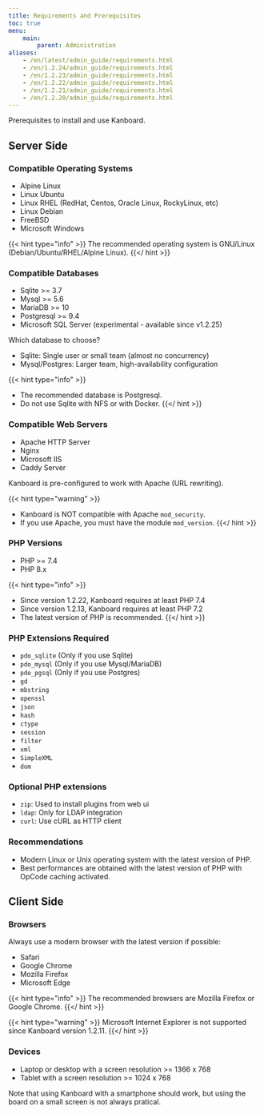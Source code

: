 ```yaml
---
title: Requirements and Prerequisites
toc: true
menu:
    main:
        parent: Administration
aliases:
    - /en/latest/admin_guide/requirements.html
    - /en/1.2.24/admin_guide/requirements.html
    - /en/1.2.23/admin_guide/requirements.html
    - /en/1.2.22/admin_guide/requirements.html
    - /en/1.2.21/admin_guide/requirements.html
    - /en/1.2.20/admin_guide/requirements.html
---
```


Prerequisites to install and use Kanboard.

Server Side
-----------

### Compatible Operating Systems

- Alpine Linux
- Linux Ubuntu
- Linux RHEL (RedHat, Centos, Oracle Linux, RockyLinux, etc)
- Linux Debian
- FreeBSD
- Microsoft Windows

{{< hint type="info" >}}
The recommended operating system is GNU/Linux (Debian/Ubuntu/RHEL/Alpine
Linux).
{{</ hint >}}

### Compatible Databases

- Sqlite >= 3.7
- Mysql >= 5.6
- MariaDB >= 10
- Postgresql >= 9.4
- Microsoft SQL Server (experimental - available since v1.2.25)

Which database to choose?

- Sqlite: Single user or small team (almost no concurrency)
- Mysql/Postgres: Larger team, high-availability configuration

{{< hint type="info" >}}
- The recommended database is Postgresql.
- Do not use Sqlite with NFS or with Docker.
{{</ hint >}}

### Compatible Web Servers

- Apache HTTP Server
- Nginx
- Microsoft IIS
- Caddy Server

Kanboard is pre-configured to work with Apache (URL rewriting).

{{< hint type="warning" >}}
- Kanboard is NOT compatible with Apache `mod_security`.
- If you use Apache, you must have the module `mod_version`.
{{</ hint >}}

### PHP Versions

- PHP >= 7.4
- PHP 8.x

{{< hint type="info" >}}
- Since version 1.2.22, Kanboard requires at least PHP 7.4
- Since version 1.2.13, Kanboard requires at least PHP 7.2
- The latest version of PHP is recommended.
{{</ hint >}}

### PHP Extensions Required

- `pdo_sqlite` (Only if you use Sqlite)
- `pdo_mysql` (Only if you use Mysql/MariaDB)
- `pdo_pgsql` (Only if you use Postgres)
- `gd`
- `mbstring`
- `openssl`
- `json`
- `hash`
- `ctype`
- `session`
- `filter`
- `xml`
- `SimpleXML`
- `dom`

### Optional PHP extensions

- `zip`: Used to install plugins from web ui
- `ldap`: Only for LDAP integration
- `curl`: Use cURL as HTTP client

### Recommendations

- Modern Linux or Unix operating system with the latest version of PHP.
- Best performances are obtained with the latest version of PHP with OpCode caching activated.

Client Side
-----------

### Browsers

Always use a modern browser with the latest version if possible:

- Safari
- Google Chrome
- Mozilla Firefox
- Microsoft Edge

{{< hint type="info" >}}
The recommended browsers are Mozilla Firefox or Google Chrome.
{{</ hint >}}

{{< hint type="warning" >}}
Microsoft Internet Explorer is not supported since Kanboard version 1.2.11.
{{</ hint >}}

### Devices

- Laptop or desktop with a screen resolution >= 1366 x 768
- Tablet with a screen resolution >= 1024 x 768

Note that using Kanboard with a smartphone should work, but using the board on a small screen is not always pratical.
